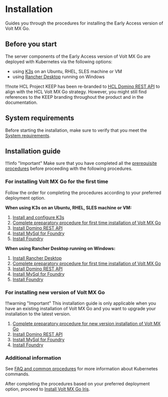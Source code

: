 # Installation

Guides you through the procedures for installing the Early Access version of Volt MX Go.

## Before you start

The server components of the Early Access version of Volt MX Go are deployed with Kubernetes via the following options:

- using [K3s](https://docs.k3s.io) on an Ubuntu, RHEL, SLES machine or VM
- using [Rancher Desktop](https://docs.rancherdesktop.io) running on Windows

!!!note
    HCL Project KEEP has been re-branded to [HCL Domino REST API](../references/index.md#hcl-domino-rest-api-formerly-known-as-hcl-project-keep) to align with the HCL Volt MX Go strategy. However, you might still find references to the KEEP branding throughout the product and in the documentation.
## System requirements
Before starting the installation, make sure to verify that you meet the [System requirements](sysreq.md).

## Installation guide

!!!info "Important"
    Make sure that you have completed all the [prerequisite procedures](prerequisite.md) before proceeding with the following procedures.

### For installing Volt MX Go for the first time

Follow the order for completing the procedures according to your preferred deployment option.

**When using K3s on an Ubuntu, RHEL, SLES machine or VM:**

1. [Install and configure K3s](k3sinstall.md)
2. [Complete preparatory procedure for first time installation of Volt MX Go](prereq.md)
3. [Install Domino REST API](downloadhelmchart.md)
4. [Install MySql for Foundry](installmysqlfoundry.md)
5. [Install Foundry](installfoundry.md)


**When using Rancher Desktop running on Windows:**

1. [Install Rancher Desktop](installrancher.md)
2. [Complete preparatory procedure for first time installation of Volt MX Go](prereq.md)
3. [Install Domino REST API](downloadhelmchart.md)
4. [Install MySql for Foundry](installmysqlfoundry.md)
5. [Install Foundry](installfoundry.md)

### For installing new version of Volt MX Go

!!!warning "Important"
    This installation guide is only applicable when you have an existing installation of Volt MX Go and you want to upgrade your installation to the latest version.

1. [Complete preparatory procedure for new version installation of Volt MX Go](prereqnew.md)
2. [Install Domino REST API](downloadhelmchart.md)
3. [Install MySql for Foundry](installmysqlfoundry.md)
4. [Install Foundry](installfoundry.md)

### Additional information

See [FAQ and common procedures](../references/kubecheatsheet.md) for more information about Kubernetes commands.

After completing the procedures based on your preferred deployment option, proceed to [Install Volt MX Go Iris](installiris.md).